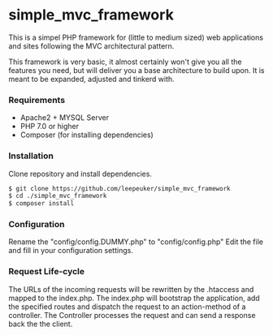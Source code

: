# simple_mvc_framework

This is a simpel PHP framework for (little to medium sized) web applications and sites following the MVC architectural pattern.

This framework is very basic, it almost certainly won't give you all the features you need, but will deliver you a base architecture to build upon. It is meant to be expanded, adjusted and tinkerd with.

### Requirements
- Apache2 + MYSQL Server
- PHP 7.0 or higher
- Composer (for installing dependencies)

### Installation
Clone repository and install dependencies.

```sh
$ git clone https://github.com/leepeuker/simple_mvc_framework
$ cd ./simple_mvc_framework
$ composer install
```
### Configuration
Rename the "config/config.DUMMY.php" to "config/config.php"
Edit the file and fill in your configuration settings.

### Request Life-cycle
The URLs of the incoming requests will be rewritten by the .htaccess and mapped to the index.php.
The index.php will bootstrap the application, add the specified routes and dispatch the request to an action-method of a controller. The Controller processes the request and can send a response back the the client. 
